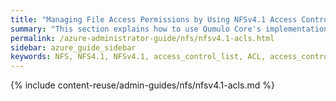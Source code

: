 ```yaml
---
title: "Managing File Access Permissions by Using NFSv4.1 Access Control Lists (ACLs)"
summary: "This section explains how to use Qumulo Core's implementation of NFSv4.1 with access control lists (ACLs) to manage access permissions for files."
permalink: /azure-administrator-guide/nfs/nfsv4.1-acls.html
sidebar: azure_guide_sidebar
keywords: NFS, NFS4.1, NFSv4.1, access_control_list, ACL, access_control_entry, ACE, AUTH_SYS, AUTH_UNIX, AUTH_NONE, AUTH_KRB5, AUTH_KRB5P, AUTH_KRB5I authentication, permissions, file_access, file_access_permissions, trustee, trustee_representation
---
```


{% include content-reuse/admin-guides/nfs/nfsv4.1-acls.md %}
